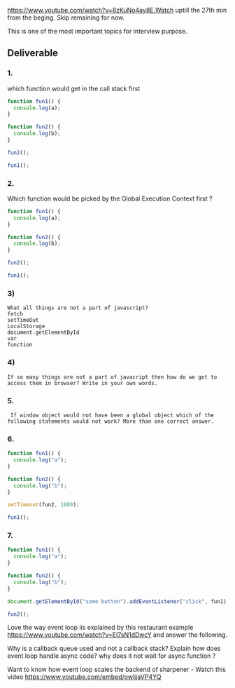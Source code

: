 https://www.youtube.com/watch?v=8zKuNo4ay8E.Watch uptill the 27th min from the beging. Skip remaining for now.

This is one of the most important topics for interview purpose.

## Deliverable

### 1.

which function would get in the call stack first

```js
function fun1() {
  console.log(a);
}

function fun2() {
  console.log(b);
}

fun2();

fun1();
```

### 2.

Which function would be picked by the Global Execution Context first ?

```js
function fun1() {
  console.log(a);
}

function fun2() {
  console.log(b);
}

fun2();

fun1();
```

### 3)

```
What all things are not a part of javascript?
fetch
setTimeOut
LocalStorage
document.getElementById
var
function
```

### 4)

```
If so many things are not a part of javacript then how do we get to access them in browser? Write in your own words.
```

### 5.

```
 If window object would not have been a global object which of the following statements would not work? More than one correct answer.
```

### 6.

```js
function fun1() {
  console.log("a");
}

function fun2() {
  console.log("b");
}

setTimeout(fun2, 1000);

fun1();
```

### 7.

```js
function fun1() {
  console.log("a");
}

function fun2() {
  console.log("b");
}

document.getElementById("some button").addEventListener("click", fun1);

fun2();
```

Love the way event loop iis explained by this restaurant example https://www.youtube.com/watch?v=EI7sN1dDwcY and answer the following.

Why is a callback queue used and not a callback stack?
Explain how does event loop handle async code? why does it not wait for async function ?

Want to know how event loop scales the backend of sharpener - Watch this video https://www.youtube.com/embed/owljjaVP4YQ
